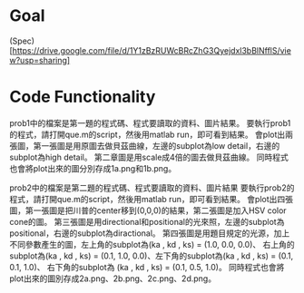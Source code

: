 # Goal
(Spec)[https://drive.google.com/file/d/1Y1zBzRUWcBRcZhG3Qyejdxl3bBlNfflS/view?usp=sharing]

# Code Functionality

prob1中的檔案是第一題的程式碼、程式要讀取的資料、圖片結果。
要執行prob1的程式，請打開que.m的script，然後用matlab run，即可看到結果。
會plot出兩張圖，第一張圖是用原圖去做貝茲曲線，左邊的subplot為low detail，右邊的subplot為high detail。
第二章圖是用scale成4倍的圖去做貝茲曲線。
同時程式也會將plot出來的圖分別存成1a.png和1b.png。

prob2中的檔案是第二題的程式碼、程式要讀取的資料、圖片結果
要執行prob2的程式，請打開que.m的script，然後用matlab run，即可看到結果。
會plot出四張圖，第一張圖是把川普的center移到(0,0,0)的結果，第二張圖是加入HSV color cone的圖。
第三張圖是用directional和positional的光來照，左邊的subplot為positional，右邊的subplot為diractional。
第四張圖是用題目規定的光源，加上不同參數產生的圖，左上角的subplot為(ka , kd , ks) = (1.0, 0.0, 0.0)、
右上角的subplot為(ka , kd , ks) = (0.1, 1.0, 0.0)、左下角的subplot為(ka , kd , ks) = (0.1, 0.1, 1.0)、
右下角的subplot為 (ka , kd , ks) = (0.1, 0.5, 1.0)。
同時程式也會將plot出來的圖別存成2a.png、2b.png、2c.png、2d.png。

